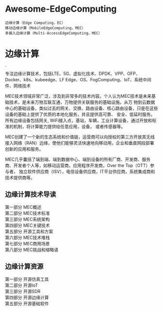 # Awesome-EdgeComputing
    边缘计算（Edge Computing，EC）  
    移动边缘计算（MobileEdgeComputing，MEC）   
    多接入边缘计算（Multi-AccessEdgeComputing，MEC） 
	
# 边缘计算
`    
  专注边缘计算技术，包括LTE、5G、虚拟化技术、DPDK、VPP、OFP、Docker、k8s、kubeedge、LF Edge、OS、FogComputing、IoT、系统中间件、网络技术
  
  MEC技术领域非常广泛，涉及到非常多的技术内容。个人认为MEC技术是未来基础技术，是未来万物互联互通，万物提供关联服务的基础设施。从万
物到云数据中心的基础设备，类似过去的网关、交换、路由设备、核心路由设备，只是在这些设备的基础上提供了优质的本地化服务，并且提供高可靠、
安全、低延时服务。 所有边缘设备包括网关, WiFi接入点，基站，车辆，工业计算设备，通过开放和标准的机制，将计算能力提供给任意应用，设备，
或者传感器等。

   MEC创建了一个新的生态系统和价值链，运营商可以向授权的第三方开放其无线接入网络（RAN）边缘，使他们能够灵活快速地向移动用，企业和垂直网段部署
创新的应用和服务。
   
   MEC几乎囊括了端到端、端到数据中心、端到设备的所有厂商、开发商、服务商、开发者个人等，如移动运营商，应用程序开发商，Over the Top（OTT）参与者，
独立软件供应商（ISV），电信设备供应商，IT平台供应商，系统集成商和技术提供商等。

## 边缘计算技术导读
第一部分 MEC概述    
第二部分 MEC技术标准   
第三部分 MEC系统架构   
第四部分 MEC关键技术   
第五部分 开源工具和方案   
第六部分 MEC技术堆栈   
第七部分 MEC商用场景   
第八部分 MEC挑战和缩略语    

## 边缘计算资源
第一部分 开源仿真工具   
第二部分 开源IoT   
第三部分 开源SDR   
第四部分 开源边缘计算   
第五部分 开源基础软件      
